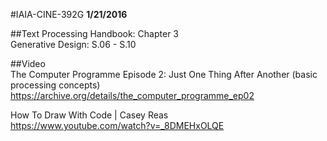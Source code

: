 #IAIA-CINE-392G
**1/21/2016**

##Text
Processing Handbook: Chapter 3  
Generative Design: S.06 - S.10  

##Video  
The Computer Programme Episode 2: Just One Thing After Another (basic processing concepts)  
https://archive.org/details/the_computer_programme_ep02  

How To Draw With Code | Casey Reas  
https://www.youtube.com/watch?v=_8DMEHxOLQE

